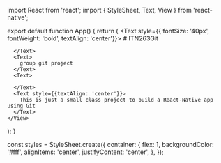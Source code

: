import React from 'react';
import { StyleSheet, Text, View } from 'react-native';

export default function App() {
  return (
    <View style={styles.container}>
      <Text style={{ fontSize: '40px', fontWeight: 'bold', textAlign: 'center'}}>
        # ITN263Git
      </Text>
      <Text>

      </Text>
      <Text>
        group git project
      </Text>
      <Text>

      </Text>
      <Text style={{textAlign: 'center'}}>
        This is just a small class project to build a React-Native app using Git
      </Text>
    </View>
  );
}

const styles = StyleSheet.create({
  container: {
    flex: 1,
    backgroundColor: '#fff',
    alignItems: 'center',
    justifyContent: 'center',
  },
});
